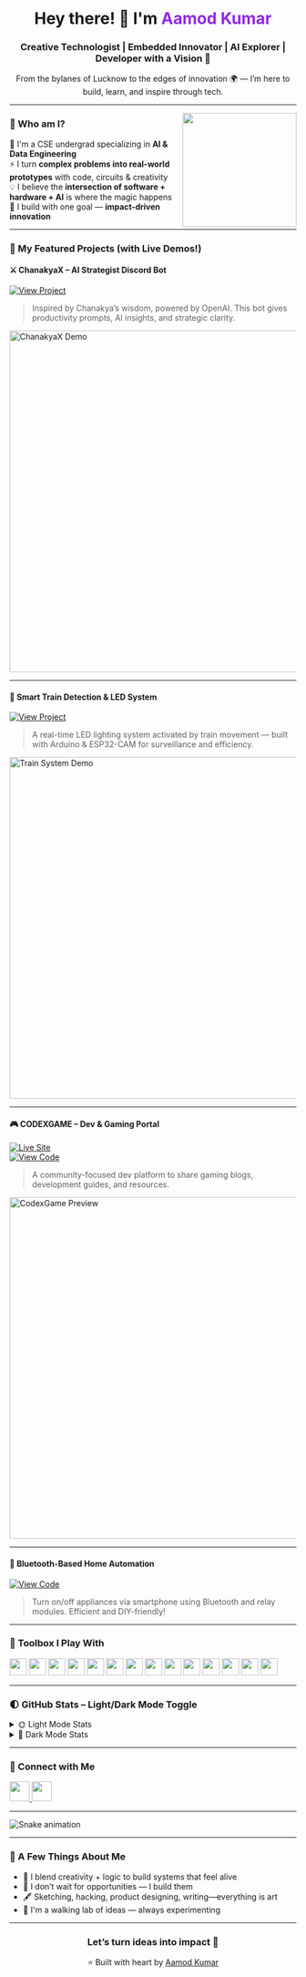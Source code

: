 <h1 align="center">Hey there! 👋 I'm <span style="color:#9328E7;">Aamod Kumar</span></h1>
<h3 align="center">Creative Technologist | Embedded Innovator | AI Explorer | Developer with a Vision 🚀</h3>

<p align="center">From the bylanes of Lucknow to the edges of innovation 🌍 — I’m here to build, learn, and inspire through tech.</p>

---

<img align="right" height="200" src="https://media4.giphy.com/media/v1.Y2lkPTc5MGI3NjExbDE0aXB5NTQ0eWFzemdmcnM1Y3d2eG1pa3U5MTdjbnpmMHQxMmQ1cCZlcD12MV9pbnRlcm5hbF9naWZfYnlfaWQmY3Q9Zw/0lGd2OXXHe4tFhb7Wh/giphy.gif" />

### 🧠 Who am I?

🔬 I'm a CSE undergrad specializing in **AI & Data Engineering**  
⚡ I turn **complex problems into real-world prototypes** with code, circuits & creativity  
💡 I believe the **intersection of software + hardware + AI** is where the magic happens  
🎯 I build with one goal — **impact-driven innovation**  

---

### 🎯 My Featured Projects (with Live Demos!)

#### ⚔️ ChanakyaX – AI Strategist Discord Bot  
[![View Project](https://img.shields.io/badge/GitHub-View_Project-black?logo=github&style=for-the-badge)](https://github.com/Aamod007/chanakyax)  
> Inspired by Chanakya’s wisdom, powered by OpenAI. This bot gives productivity prompts, AI insights, and strategic clarity.

<img src="https://github.com/Aamod007/chanakyax/blob/main/media/demo.gif" width="600" alt="ChanakyaX Demo"/>

---

#### 🚊 Smart Train Detection & LED System  
[![View Project](https://img.shields.io/badge/GitHub-View_Project-black?logo=github&style=for-the-badge)](https://github.com/Aamod007/train-light-system)  
> A real-time LED lighting system activated by train movement — built with Arduino & ESP32-CAM for surveillance and efficiency.

<img src="https://github.com/Aamod007/train-light-system/blob/main/media/train.gif" width="600" alt="Train System Demo"/>

---

#### 🎮 CODEXGAME – Dev & Gaming Portal  
[![Live Site](https://img.shields.io/badge/Visit-Site-green?style=for-the-badge&logo=vercel)](https://aamod007.github.io/CODEXGAME/)  
[![View Code](https://img.shields.io/badge/GitHub-View_Code-black?logo=github&style=for-the-badge)](https://github.com/Aamod007/CODEXGAME)  
> A community-focused dev platform to share gaming blogs, development guides, and resources.

<img src="https://github.com/Aamod007/CODEXGAME/blob/main/media/codexdemo.gif" width="600" alt="CodexGame Preview"/>

---

#### 🔌 Bluetooth-Based Home Automation  
[![View Code](https://img.shields.io/badge/GitHub-View_Code-black?logo=github&style=for-the-badge)](https://github.com/Aamod007/home-automation)  
> Turn on/off appliances via smartphone using Bluetooth and relay modules. Efficient and DIY-friendly!

---

### 🧰 Toolbox I Play With

<div align="left">
  <img src="https://cdn.jsdelivr.net/gh/devicons/devicon/icons/javascript/javascript-original.svg" height="30" />
  <img src="https://cdn.jsdelivr.net/gh/devicons/devicon/icons/typescript/typescript-original.svg" height="30" />
  <img src="https://cdn.jsdelivr.net/gh/devicons/devicon/icons/python/python-original.svg" height="30" />
  <img src="https://cdn.jsdelivr.net/gh/devicons/devicon/icons/java/java-original.svg" height="30" />
  <img src="https://cdn.jsdelivr.net/gh/devicons/devicon/icons/html5/html5-original.svg" height="30" />
  <img src="https://cdn.jsdelivr.net/gh/devicons/devicon/icons/css3/css3-original.svg" height="30" />
  <img src="https://cdn.jsdelivr.net/gh/devicons/devicon/icons/arduino/arduino-original.svg" height="30" />
  <img src="https://cdn.jsdelivr.net/gh/devicons/devicon/icons/opencv/opencv-original.svg" height="30" />
  <img src="https://cdn.jsdelivr.net/gh/devicons/devicon/icons/tensorflow/tensorflow-original.svg" height="30" />
  <img src="https://cdn.jsdelivr.net/gh/devicons/devicon/icons/linux/linux-original.svg" height="30" />
  <img src="https://cdn.jsdelivr.net/gh/devicons/devicon/icons/github/github-original.svg" height="30" />
  <img src="https://cdn.jsdelivr.net/gh/devicons/devicon/icons/git/git-original.svg" height="30" />
  <img src="https://cdn.jsdelivr.net/gh/devicons/devicon/icons/mysql/mysql-original.svg" height="30" />
  <img src="https://cdn.jsdelivr.net/gh/devicons/devicon/icons/figma/figma-original.svg" height="30" />
</div>

---

### 🌓 GitHub Stats – Light/Dark Mode Toggle

<details>
  <summary>🌞 Light Mode Stats</summary>

  <img src="https://github-readme-stats.vercel.app/api?username=Aamod007&theme=default&show_icons=true" height="150" />
  <img src="https://github-readme-stats.vercel.app/api/top-langs?username=Aamod007&layout=compact&theme=default" height="150" />

</details>

<details>
  <summary>🌚 Dark Mode Stats</summary>

  <img src="https://github-readme-stats.vercel.app/api?username=Aamod007&theme=dracula&show_icons=true" height="150" />
  <img src="https://github-readme-stats.vercel.app/api/top-langs?username=Aamod007&layout=compact&theme=dracula" height="150" />

</details>

---

### 🔗 Connect with Me

<p align="left">
  <a href="https://www.instagram.com/aamodkumar06/?next=%2F" target="_blank">
    <img src="https://img.shields.io/static/v1?message=Instagram&logo=instagram&label=&color=E4405F&logoColor=white&style=for-the-badge" height="35" />
  </a>
  <a href="https://www.linkedin.com/in/aamod-kumar-9882782ab" target="_blank">
    <img src="https://img.shields.io/static/v1?message=LinkedIn&logo=linkedin&label=&color=0077B5&logoColor=white&style=for-the-badge" height="35" />
  </a>
</p>

---

<img src="https://raw.githubusercontent.com/Aamod007/Aamod007/output/snake.svg" alt="Snake animation" />

---

### 🌈 A Few Things About Me

- 🧠 I blend creativity + logic to build systems that feel alive  
- 🎯 I don’t wait for opportunities — I build them  
- 🖋️ Sketching, hacking, product designing, writing—everything is art  
- 🧪 I'm a walking lab of ideas — always experimenting  

---

<h3 align="center">Let’s turn ideas into impact 🚀</h3>
<p align="center">⭐️ Built with heart by <a href="https://github.com/Aamod007">Aamod Kumar</a></p>

